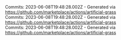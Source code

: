 Commits: 2023-06-08T19:48:28.002Z - Generated via https://github.com/marketplace/actions/artificial-grass
<br>
Commits: 2023-06-08T19:48:28.002Z - Generated via https://github.com/marketplace/actions/artificial-grass
<br>
Commits: 2023-06-08T19:48:28.002Z - Generated via https://github.com/marketplace/actions/artificial-grass
<br>

